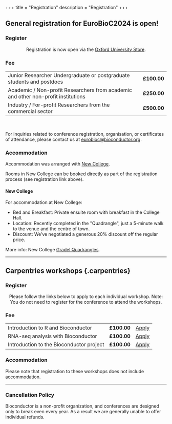 +++
title = "Registration"
description = "Registration"
+++

## General registration for EuroBioC2024 is open!

<!-- #### Registration fees -->

<!-- {{< feeTable >}} -->

### Register

<center>
<!-- A link to the registration page will appear here when registration is open. -->
Registration is now open via the <a href="https://www.oxforduniversitystores.co.uk/conferences-and-events/statistics/statistics/eurobioc2024" target="_blank">Oxford University Store</a>.
</center>

### Fee

|   |   |
| :----- | :-- |
| Junior Researcher Undergraduate or postgraduate students and postdocs	| **£100.00** |
| Academic / Non-profit Researchers from academic and other non-profit institutions | **£250.00** |
| Industry / For-profit Researchers from the commercial sector | **£500.00** |

<br/>

<!-- **Important**:  If your employer will pay the invoice by bank transfer or reimburse you for the costs, use the name of the institute/company/university and corresponding institutional address.
If you are registering as a private person and will not get reimbursed by your employer, use your private residential address.  -->

<!-- In case of doubts, double check with your employer before registration or send us an email. -->

<!-- {{< registrationForm >}} -->

For inquiries related to conference registration, organisation, or certificates of attendance, please contact us at <eurobioc@bioconductor.org>.

### Accommodation

Accommodation was arranged with [New College](https://www.new.ox.ac.uk/).

Rooms in New College can be booked directly as part of the registration process (see registration link above).

#### New College

For accommodation at New College:

<!-- - Payment Deadline: Pay by 3<sup>rd</sup> June to guarantee a spot. -->
- Bed and Breakfast: Private ensuite room with breakfast in the College Hall.
- Location: Recently completed in the "Quadrangle", just a 5-minute walk to the venue and the centre of town.
- Discount: We’ve negotiated a generous 20% discount off the regular price.

More info: New College [Gradel Quadrangles](https://www.new.ox.ac.uk/gradel-quadrangles).

<hr/>

## Carpentries workshops {.carpentries}

### Register

<center>
<!-- A link to the registration page will appear here when registration is open. -->
<!-- Registration is now open via the <a href="https://www.oxforduniversitystores.co.uk/conferences-and-events/statistics/statistics/bioconductor-carpentries-workshops" target="_blank">Oxford University Store</a>. -->
Please follow the links below to apply to each individual workshop. Note: You do not need to register for the conference to attend the workshops.
</center>

### Fee

|   |   |   |
| :----- | :-- | :-- |
| Introduction to R and Bioconductor	| **£100.00** | [Apply][bioc-intro-register] |
| RNA-seq analysis with Bioconductor | **£100.00** | [Apply][bioc-rnaseq-register] |
| Introduction to the Bioconductor project | **£100.00** | [Apply][ bioc-project-register] |

### Accommodation

Please note that registration to these workshops does not include accommodation.

<hr/>

### Cancellation Policy

Bioconductor is a non-profit organization, and conferences are designed only to break even every year. As a result we are generally unable to offer individual refunds.

[bioc-intro-register]: https://bioconductor.github.io/2024-09-02-BiocIntro-EuroBioc/
[bioc-rnaseq-register]: https://bioconductor.github.io/2024-09-02-RNASeq-EuroBioc/
[bioc-project-register]: https://bioconductor.github.io/2024-09-03-BiocProject-EuroBioc/
